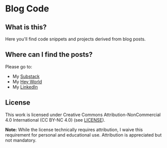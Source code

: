 # Blog Code

## What is this?

Here you'll find code snippets and projects derived from blog posts.

## Where can I find the posts?

Please go to:

* My [Substack](https://th3godfather.substack.com)
* My [Hey World](https://world.hey.com/jpgenovese)
* My [LinkedIn](https://www.linkedin.com/in/juanpgenovese)

## License

This work is licensed under Creative Commons Attribution-NonCommercial 4.0 International (CC BY-NC 4.0) (see [LICENSE](./LICENSE)).

**Note:** While the license technically requires attribution, I waive this requirement for personal and educational use. Attribution is appreciated but not mandatory.
